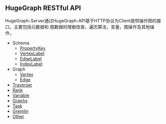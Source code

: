 ## HugeGraph RESTful API

HugeGraph-Server通过HugeGraph-API基于HTTP协议为Client提供操作图的接口，主要包括元数据和
图数据的增删改查，遍历算法，变量，图操作及其他操作。

- Schema
  - [PropertyKey](restful-api/propertykey.md)
  - [VertexLabel](restful-api/vertexlabel.md)
  - [EdgeLabel](restful-api/edgelabel.md)
  - [IndexLabel](restful-api/indexlabel.md)
- Graph
  - [Vertex](restful-api/vertex.md)
  - [Edge](restful-api/edge.md)
- [Traverser](restful-api/traverser.md)
- [Rank](restful-api/rank.md)
- [Variable](restful-api/variable.md)
- [Graphs](restful-api/graphs.md)
- [Task](restful-api/task.md)
- [Gremlin](restful-api/gremlin.md)
- [Other](restful-api/other.md)